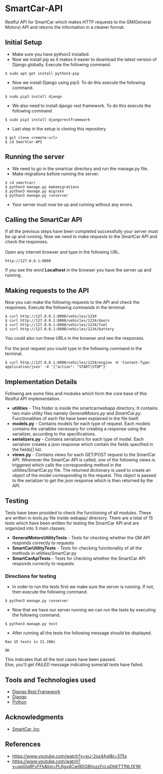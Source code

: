 # SmartCar-API
Restful API for SmartCar which makes HTTP requests to the GM(General Motors) API and returns the information in a cleaner format.

## Initial Setup
* Make sure you have python3 installed.
* Now we install pip as it makes it easier to download the latest version of Django globally. Execute the following command.
```
$ sudo apt-get install python3-pip
```
* Now we install Django using pip3. To do this execute the following command.
```
$ sudo pip3 install django 
```
* We also need to install django rest framework. To do this execute the following command.
```
$ sudo pip3 install djangorestframework
```
* Last step in the setup is cloning this repository.
```
$ git clone <remote-url>
$ cd SmartCar-API
```

## Running the server
* We need to go in the smartcar directory and run the manage.py file. 
* Make migrations before running the server.
```
$ cd smartcar/
$ python3 manage.py makemigrations
$ python3 manage.py migrate
$ python3 manage.py runserver
```
* Your server must now be up and running without any errors.

## Calling the SmartCar API
If all the previous steps have been completed successfully your server must be up and running. Now we need to make requests to the SmartCar API and check the responses. <br /> <br />
Open any internet browser and type in the following URL.
```
http://127.0.0.1:8000
```
If you see the word **Localhost** in the browser you have the server up and running.

## Making requests to the API
Now you can make the following requests to the API and check the responses. Execute the following commands in the terminal.
```
$ curl http://127.0.0.1:8000/vehicles/1234
$ curl http://127.0.0.1:8000/vehicles/1234/doors
$ curl http://127.0.0.1:8000/vehicles/1234/fuel
$ curl http://127.0.0.1:8000/vehicles/1234/battery
```
You could also run these URLs in the browser and see the responses. <br /> <br />
For the post request you could type in the following command in the terminal.
```
$ curl http://127.0.0.1:8000/vehicles/1234/engine -H 'Content-Type: application/json' -d '{"action": "START|STOP"}'
```

## Implementation Details
Following are some files and modules which form the core base of this Restful API implementation. <br />
* <b>utilities</b> - This folder is inside the smartcar/webapp directory. It contains two main utility files namely _GeneralMotors.py_ and _SmartCar.py_. Functionalities of each file have been explained in the file itself.
* <b>models.py</b> - Contains models for each type of request. Each models contains the variables necessary for creating a response using the serializer, according to the specifications.
* <b>serializers.py</b> - Contains serializers for each type of model. Each serializer creates a json response which contain the fields specified in the fields[] list.
* <b>views.py</b> - Contains views for each GET/POST request to the SmartCar API. Whenever the SmartCar API is called, one of the following views is triggered which calls the corresponding method in the utilities/SmartCar.py file. The returned dictionary is used to create an object of the model corresponding to the request. This object is passed to the serializer to get the json response which is then returned by the API.

## Testing
Tests have been provided to check the functioning of all modules. These are written in _tests.py_ file inside webapp/ directory. There are a total of 15 tests which have been written for testing the SmartCar API and are organized into 3 main classes.
* <b>GeneralMotorsUtilityTests</b> - Tests for checking whether the GM API responds correctly to requests
* <b>SmartCarUtilityTests</b> - Tests for checking functionality of all the methods in utilities/SmartCar.py
* <b>SmartCarApiTests</b> - Tests for checking whether the SmartCar API responds correctly to requests

### Directions for testing
* In order to run the tests first we make sure the server is running. If not, then execute the following command.
```
$ python3 manage.py runserver
```
* Now that we have our server running we can run the tests by executing the following command.
```
$ python3 manage.py test
```
* After running all the tests the following message should be displayed.
```
Ran 15 tests in 21.398s

OK
```
This indicates that all the test cases have been passed. <br />
Else, you'll get _FAILED_ message indicating some/all tests have failed.

## Tools and Technologies used
* [Django Rest Framework](http://www.django-rest-framework.org/)
* [Django](https://www.djangoproject.com)
* [Python](https://www.python.org/)

## Acknowledgments
* [SmartCar, Inc](https://smartcar.com/)

## References
* https://www.youtube.com/watch?v=ejJ-2oz4AgI&t=375s
* https://www.youtube.com/watch?v=qgGIqRFvFFk&list=PL6gx4Cwl9DGBlmzzFcLgDhKTTfNLfX1IK
